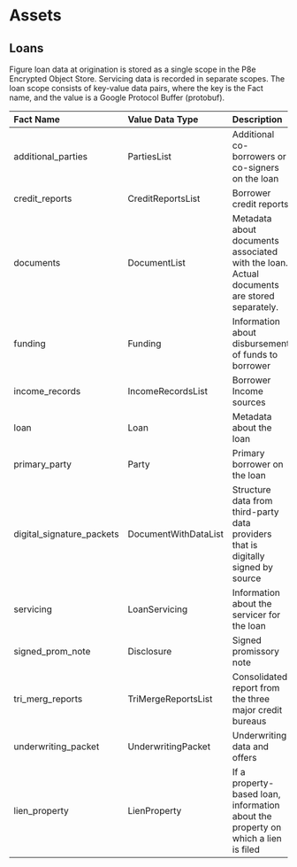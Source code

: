 # Assets

## Loans

Figure loan data at origination is stored as a single scope in the P8e Encrypted Object Store. Servicing data is recorded in separate scopes. The loan scope consists of key-value data pairs, where the key is the Fact name, and the value is a Google Protocol Buffer \(protobuf\). 



| Fact Name | Value Data Type | Description |
| :--- | :--- | :--- |
| additional_parties | PartiesList | Additional co-borrowers or co-signers on the loan |
| credit_reports | CreditReportsList | Borrower credit reports |
| documents | DocumentList | Metadata about documents associated with the loan. Actual documents are stored separately. |
| funding | Funding | Information about disbursement of funds to borrower |
| income_records | IncomeRecordsList | Borrower Income sources |
| loan | Loan | Metadata about the loan |
| primary_party | Party | Primary borrower on the loan |
| digital_signature_packets | DocumentWithDataList | Structure data from third-party data providers that is digitally signed by source |
| servicing | LoanServicing | Information about the servicer for the loan |
| signed_prom_note | Disclosure | Signed promissory note |
| tri_merg_reports | TriMergeReportsList | Consolidated report from the three major credit bureaus |
| underwriting_packet | UnderwritingPacket | Underwriting data and offers |
| lien_property | LienProperty | If a property-based loan, information about the property on which a lien is filed |
